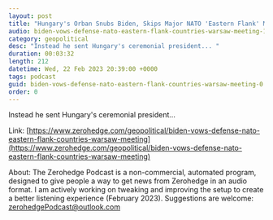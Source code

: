 ```yaml
---
layout: post
title: "Hungary's Orban Snubs Biden, Skips Major NATO 'Eastern Flank' Meeting"
audio: biden-vows-defense-nato-eastern-flank-countries-warsaw-meeting-1
category: geopolitical
desc: "Instead he sent Hungary's ceremonial president... "
duration: 00:03:32
length: 212
datetime: Wed, 22 Feb 2023 20:39:00 +0000
tags: podcast
guid: biden-vows-defense-nato-eastern-flank-countries-warsaw-meeting-0
order: 0
---
```

Instead he sent Hungary's ceremonial president... 

Link: [https://www.zerohedge.com/geopolitical/biden-vows-defense-nato-eastern-flank-countries-warsaw-meeting](https://www.zerohedge.com/geopolitical/biden-vows-defense-nato-eastern-flank-countries-warsaw-meeting)

About: The Zerohedge Podcast is a non-commercial, automated program, designed to give people a way to get news from Zerohedge in an audio format.  I am actively working on tweaking and improving the setup to create a better listening experience (February 2023).  Suggestions are welcome: [zerohedgePodcast@outlook.com](mailto:zerohedgePodcast@outlook.com)